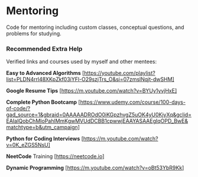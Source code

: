# Mentoring
Code for mentoring including custom classes, conceptual questions, and problems for studying.

### Recommended Extra Help
Verified links and courses used by myself and other mentees:

**Easy to Advanced Algorithms** [https://youtube.com/playlist?list=PLDN4rrl48XKpZkf03iYFl-O29szjTrs_O&si=07zmslNqjt-dwSHM]

**Google Resume Tips** [https://m.youtube.com/watch?v=BYUy1yvjHxE]

**Complete Python Bootcamp** [https://www.udemy.com/course/100-days-of-code/?gad_source=1&gbraid=0AAAAADROdO0iKGpzhvgZ5uOK4yU0KjyXq&gclid=EAIaIQobChMIoPahlMmKgwMVUdDCBB1cpwwjEAAYASAAEgIqOPD_BwE&matchtype=b&utm_campaign]

**Python for Coding Interviews** [https://m.youtube.com/watch?v=0K_eZGS5NsU]

**NeetCode** Training [https://neetcode.io]

**Dynamic Programming** [https://m.youtube.com/watch?v=oBt53YbR9Kk]
